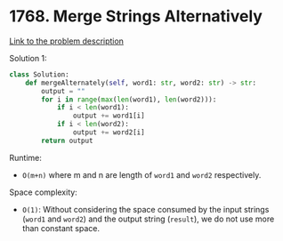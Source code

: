 # 1768. Merge Strings Alternatively

[Link to the problem description](https://leetcode.com/problems/merge-strings-alternately/description/?envType=study-plan-v2&envId=leetcode-75)



Solution 1:

```python
class Solution:
    def mergeAlternately(self, word1: str, word2: str) -> str:
        output = ""
        for i in range(max(len(word1), len(word2))):
            if i < len(word1):
                output += word1[i]
            if i < len(word2):
                output += word2[i]
        return output
```

Runtime: 

- `O(m+n)` where m and n are length of `word1` and `word2` respectively. 

Space complexity: 

- `O(1)`: Without considering the space consumed by the input strings (`word1` and `word2`) and the output string (`result`), we do not use more than constant space.
